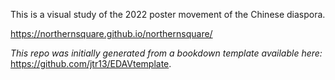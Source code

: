 This is a visual study of the 2022 poster movement of the Chinese diaspora.

https://northernsquare.github.io/northernsquare/

*This repo was initially generated from a bookdown template available here:* https://github.com/jtr13/EDAVtemplate.